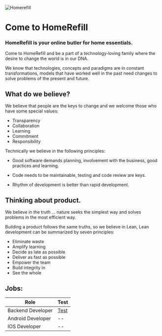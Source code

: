 ![Homerefill](https://lh3.googleusercontent.com/3gYY9yBzi1mDOxK-YPia66yti9-EwDPxdizeafLpjr6HSYoZBcva1Q65arXSLHt3FEM)
# Come to HomeRefill
### HomeRefill is your online butler for home essentials.

Come to HomeRefill and be a part of a technology-loving family where the desire to change the world is in our DNA.

We know that technologies, concepts and paradigms are in constant transformations, models that have worked well in the past need changes to solve problems of the present and future.

## What do we believe?

We believe that people are the keys to change and we welcome those who have some special values:

- Transparency
- Collaboration
- Learning
- Commitment
- Responsibility

Technically we believe in the following principles:

- Good software demands planning, involvement with the business, good practices and learning.

- Code needs to be maintainable, testing and code review are keys.

- Rhythm of development is better than rapid development.

## Thinking about product.

We believe in the truth ... nature seeks the simplest way and solves problems in the most efficient way.

Building a product follows the same truths, so we believe in Lean, Lean development can be summarized by seven principles:

- Eliminate waste
- Amplify learning
- Decide as late as possible
- Deliver as fast as possible
- Empower the team
- Build integrity in
- See the whole

## Jobs:
Role  | Test
------------  | -------------
Backend Developer | [Test](https://github.com/HomeRefill/come-to-homerefill/blob/master/tests/holes-problem/README.md)
Android Developer | --
IOS Developer | -- 
